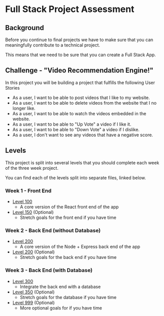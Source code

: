 # Full Stack Project Assessment

## Background

Before you continue to final projects we have to make sure that you can meaningfully contribute to a technical project.

This means that we need to be sure that you can create a Full Stack App.

## Challenge - "Video Recommendation Engine!"

In this project you will be building a project that fulfills the following User Stories

- As a user, I want to be able to post videos that I like to my website.
- As a user, I want to be able to delete videos from the website that I no longer like.
- As a user, I want to be able to watch the videos embedded in the website.
- As a user, I want to be able to "Up Vote" a video if I like it.
- As a user, I want to be able to "Down Vote" a video if I dislike.
- As a user, I don't want to see any videos that have a negative score.

## Levels

This project is split into several levels that you should complete each week of the three week project.

You can find each of the levels split into separate files, linked below.

### Week 1 - Front End

- [Level 100](./100.md)
  - A core version of the React front end of the app
- [Level 150](./150.md) (Optional)
  - Stretch goals for the front end if you have time

### Week 2 - Back End (without Database)

- [Level 200](./200.md)
  - A core version of the Node + Express back end of the app
- [Level 200](./250.md) (Optional)
  - Stretch goals for the back end if you have time

### Week 3 - Back End (with Database)

- [Level 300](./300.md)
  - Integrate the back end with a database
- [Level 350](./350.md) (Optional)
  - Stretch goals for the database if you have time
- [Level 999](./999.md) (Optional)
  - More optional goals for if you have time
